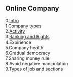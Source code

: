 ## Online Company

0.[Intro](OnlineCompany/Intro.md)
<br />
1.[Company types](OnlineCompany/CompanyTypes.md)
<br />
2.[Activity](OnlineCompany/Activity.md)
<br />
3.[Ranking and Rights](OnlineCompany/RankingAndRights.md)
<br />
4.Expirience
<br />
5.Company health
<br />
6.Gradual democracy
<br />
7.Sharing money rule
<br />
8.Avoid negative manipulatoin
<br />
9.Types of job and sections
<br />
